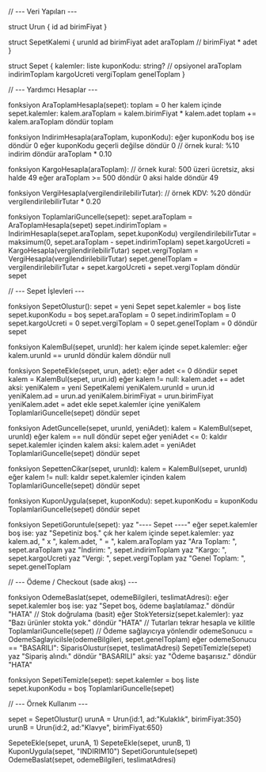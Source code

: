 // --- Veri Yapıları ---

struct Urun {
    id
    ad
    birimFiyat
}

struct SepetKalemi {
    urunId
    ad
    birimFiyat
    adet
    araToplam   // birimFiyat * adet
}

struct Sepet {
    kalemler: liste<SepetKalemi>
    kuponKodu: string?  // opsiyonel
    araToplam
    indirimToplam
    kargoUcreti
    vergiToplam
    genelToplam
}

// --- Yardımcı Hesaplar ---

fonksiyon AraToplamHesapla(sepet):
    toplam = 0
    her kalem içinde sepet.kalemler:
        kalem.araToplam = kalem.birimFiyat * kalem.adet
        toplam += kalem.araToplam
    döndür toplam

fonksiyon IndirimHesapla(araToplam, kuponKodu):
    eğer kuponKodu boş ise döndür 0
    eğer kuponKodu geçerli değilse döndür 0
    // örnek kural: %10 indirim
    döndür araToplam * 0.10

fonksiyon KargoHesapla(araToplam):
    // örnek kural: 500 üzeri ücretsiz, aksi halde 49
    eğer araToplam >= 500 döndür 0
    aksi halde döndür 49

fonksiyon VergiHesapla(vergilendirilebilirTutar):
    // örnek KDV: %20
    döndür vergilendirilebilirTutar * 0.20

fonksiyon ToplamlariGuncelle(sepet):
    sepet.araToplam = AraToplamHesapla(sepet)
    sepet.indirimToplam = IndirimHesapla(sepet.araToplam, sepet.kuponKodu)
    vergilendirilebilirTutar = maksimum(0, sepet.araToplam - sepet.indirimToplam)
    sepet.kargoUcreti = KargoHesapla(vergilendirilebilirTutar)
    sepet.vergiToplam = VergiHesapla(vergilendirilebilirTutar)
    sepet.genelToplam = vergilendirilebilirTutar + sepet.kargoUcreti + sepet.vergiToplam
    döndür sepet

// --- Sepet İşlevleri ---

fonksiyon SepetOlustur():
    sepet = yeni Sepet
    sepet.kalemler = boş liste
    sepet.kuponKodu = boş
    sepet.araToplam = 0
    sepet.indirimToplam = 0
    sepet.kargoUcreti = 0
    sepet.vergiToplam = 0
    sepet.genelToplam = 0
    döndür sepet

fonksiyon KalemBul(sepet, urunId):
    her kalem içinde sepet.kalemler:
        eğer kalem.urunId == urunId döndür kalem
    döndür null

fonksiyon SepeteEkle(sepet, urun, adet):
    eğer adet <= 0 döndür sepet
    kalem = KalemBul(sepet, urun.id)
    eğer kalem != null:
        kalem.adet += adet
    aksi:
        yeniKalem = yeni SepetKalemi
        yeniKalem.urunId = urun.id
        yeniKalem.ad = urun.ad
        yeniKalem.birimFiyat = urun.birimFiyat
        yeniKalem.adet = adet
        ekle sepet.kalemler içine yeniKalem
    ToplamlariGuncelle(sepet)
    döndür sepet

fonksiyon AdetGuncelle(sepet, urunId, yeniAdet):
    kalem = KalemBul(sepet, urunId)
    eğer kalem == null döndür sepet
    eğer yeniAdet <= 0:
        kaldır sepet.kalemler içinden kalem
    aksi:
        kalem.adet = yeniAdet
    ToplamlariGuncelle(sepet)
    döndür sepet

fonksiyon SepettenCikar(sepet, urunId):
    kalem = KalemBul(sepet, urunId)
    eğer kalem != null:
        kaldır sepet.kalemler içinden kalem
    ToplamlariGuncelle(sepet)
    döndür sepet

fonksiyon KuponUygula(sepet, kuponKodu):
    sepet.kuponKodu = kuponKodu
    ToplamlariGuncelle(sepet)
    döndür sepet

fonksiyon SepetiGoruntule(sepet):
    yaz "---- Sepet ----"
    eğer sepet.kalemler boş ise:
        yaz "Sepetiniz boş."
        çık
    her kalem içinde sepet.kalemler:
        yaz kalem.ad, " x ", kalem.adet, " = ", kalem.araToplam
    yaz "Ara Toplam: ", sepet.araToplam
    yaz "İndirim: ", sepet.indirimToplam
    yaz "Kargo: ", sepet.kargoUcreti
    yaz "Vergi: ", sepet.vergiToplam
    yaz "Genel Toplam: ", sepet.genelToplam

// --- Ödeme / Checkout (sade akış) ---

fonksiyon OdemeBaslat(sepet, odemeBilgileri, teslimatAdresi):
    eğer sepet.kalemler boş ise:
        yaz "Sepet boş, ödeme başlatılamaz."
        döndür "HATA"
    // Stok doğrulama (basit)
    eğer StokYetersiz(sepet.kalemler):
        yaz "Bazı ürünler stokta yok."
        döndür "HATA"
    // Tutarları tekrar hesapla ve kilitle
    ToplamlariGuncelle(sepet)
    // Ödeme sağlayıcıya yönlendir
    odemeSonucu = OdemeSaglayiciIsle(odemeBilgileri, sepet.genelToplam)
    eğer odemeSonucu == "BASARILI":
        SiparisOlustur(sepet, teslimatAdresi)
        SepetiTemizle(sepet)
        yaz "Sipariş alındı."
        döndür "BASARILI"
    aksi:
        yaz "Ödeme başarısız."
        döndür "HATA"

fonksiyon SepetiTemizle(sepet):
    sepet.kalemler = boş liste
    sepet.kuponKodu = boş
    ToplamlariGuncelle(sepet)

// --- Örnek Kullanım ---

sepet = SepetOlustur()
urunA = Urun{id:1, ad:"Kulaklık", birimFiyat:350}
urunB = Urun{id:2, ad:"Klavye", birimFiyat:650}

SepeteEkle(sepet, urunA, 1)
SepeteEkle(sepet, urunB, 1)
KuponUygula(sepet, "INDIRIM10")
SepetiGoruntule(sepet)
OdemeBaslat(sepet, odemeBilgileri, teslimatAdresi)

